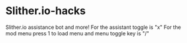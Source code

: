 # Slither.io-hacks
Slither.io assistance bot and more! 
For the assistant toggle is "x"
For the mod menu press 1 to load menu and menu toggle key is "/"
